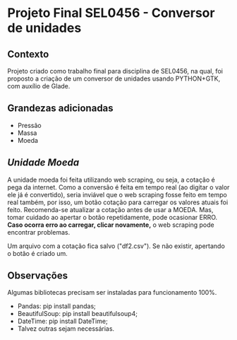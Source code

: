 # Projeto Final SEL0456 - Conversor de unidades

## Contexto
Projeto criado como trabalho final para disciplina de SEL0456, na qual, foi proposto a criação de um conversor de unidades usando PYTHON+GTK, com auxílio de Glade.

## Grandezas adicionadas
 - Pressão
 - Massa
 - Moeda
 
## *Unidade Moeda*
A unidade moeda foi feita utilizando web scraping, ou seja, a cotação é pega da internet. Como a conversão é feita em tempo real (ao digitar o valor ele já é convertido), seria inviável que o web scraping fosse feito em tempo real também, por isso, um botão cotação para carregar os valores atuais foi feito. Recomenda-se atualizar a cotação antes de usar a MOEDA. Mas, tomar cuidado ao apertar o botão repetidamente, pode ocasionar ERRO. **Caso ocorra erro ao carregar, clicar novamente,** o web scraping pode encontrar problemas.

Um arquivo com a cotação fica salvo ("df2.csv"). Se não existir, apertando o botão é criado um.
 
## Observações
Algumas bibliotecas precisam ser instaladas para funcionamento 100%.
 - Pandas: pip install pandas;
 - BeautifulSoup: pip install beautifulsoup4;
 - DateTime: pip install DateTime;
 - Talvez outras sejam necessárias.
